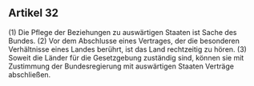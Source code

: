 ## Artikel 32

(1) Die Pflege der Beziehungen zu auswärtigen Staaten ist Sache des Bundes.
(2) Vor dem Abschlusse eines Vertrages, der die besonderen Verhältnisse eines Landes berührt, ist das Land rechtzeitig zu hören.
(3) Soweit die Länder für die Gesetzgebung zuständig sind, können sie mit Zustimmung der Bundesregierung mit auswärtigen Staaten Verträge abschließen.

